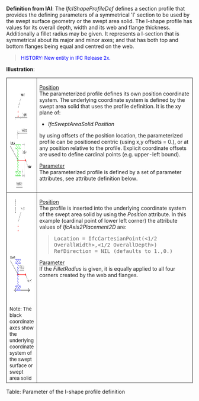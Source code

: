 ﻿**Definition
from IAI**: The _IfcIShapeProfileDef_ defines a section profile that provides the defining parameters of a symmetrical 'I' section to be used by the swept surface geometry or the swept area solid. The I-shape profile has values for its overall depth, width and its web and flange thickness. Additionally a fillet radius may be given. It represents a I-section that is symmetrical about its major and minor axes; and that has both top and bottom flanges being equal and centred on the web.

> <font color="#0000ff" size="-1">HISTORY: New entity
in IFC Release 2x.</font>

**Illustration**:
<table border="1" cellpadding="2" cellspacing="2" frame="border" width="100%">
  <tbody>
    <tr>
      <td width="420"><a href="drawings/IfcIShapeProfileDef-Layout1.dwf"><img src="figures/ifcishapeprofiledef-layout1.gif" alt="I-shape profile" border="0" height="300" width="400"></a></td>
      <td align="left" valign="top" width="100%">
      <p><u>Position</u>
      <br>
The parameterized
profile defines its own position coordinate system.
The underlying
coordinate system is defined by the swept area solid
that uses the profile definition. It is the xy plane of: </p>
      <ul>
        <li style="font-style: italic;">IfcSweptAreaSolid.Position</li>
      </ul>
by using offsets of the position location, the parameterized profile
can be positioned centric (using x,y offsets = 0.), or at any position
relative to the profile. Explicit coordinate offsets are used to define
cardinal points (e.g. upper-left bound).
      <p><u>Parameter</u>
      <br>
The parameterized profile
is defined by a set of parameter attributes, see attribute definition
below.</p>
      </td>
    </tr>
    <tr>
      <td width="420"><a href="drawings/IfcIShapeProfileDef-Layout2.dwf"><img src="figures/ifcishapeprofiledef-layout2.gif" alt="I shape with fillet" border="0" height="300" width="400"></a><br>
      <font size="-1">Note:
The black coordinate axes show the
underlying coordinate system of the swept surface or swept area solid</font></td>
      <td align="left" valign="top" width="100%">
      <p><u>Position</u>
      <br>
The profile is inserted into the underlying
coordinate system of the swept area solid by using the <i>Position</i>
attribute. In this example (cardinal point of lower left corner) the
attribute values of <i>IfcAxis2Placement2D</i>
are:</p>
      <blockquote>
        <p> <tt>Location
= IfcCartesianPoint(&lt;1/2
OverallWidth&gt;,&lt;1/2 OverallDepth&gt;)<br>
RefDirection = NIL (defaults to 1.,0.)</tt></p>
      </blockquote>
      <p><u>Parameter</u><br>
If the <i>FilletRadius</i>
is given, it is equally applied to all four corners created by the web
and flanges.</p>
      </td>
    </tr>
  </tbody>
</table>

Table: Parameter of the I-shape profile definition
